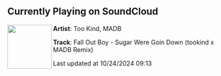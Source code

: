 ## Currently Playing on SoundCloud

[<img align="left" width="100" src="https://i1.sndcdn.com/artworks-enaESPgWatxw1aGy-dArdAQ-t500x500.png">](https://soundcloud.com/jaredistookind/fall-out-boy-sugar-were-goin)

**Artist**: Too Kind, MADB 

**Track**: Fall Out Boy - Sugar Were Goin Down (tookind x MADB Remix)

Last updated at 10/24/2024 09:13
